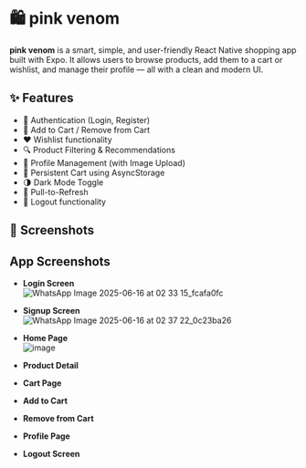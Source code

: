 # 🛍️ pink venom

**pink venom** is a smart, simple, and user-friendly React Native shopping app built with Expo. It allows users to browse products, add them to a cart or wishlist, and manage their profile — all with a clean and modern UI.

## ✨ Features
- 🔐 Authentication (Login, Register)
- 🛒 Add to Cart / Remove from Cart
- ❤️ Wishlist functionality
- 🔍 Product Filtering & Recommendations
- 👤 Profile Management (with Image Upload)
- 💾 Persistent Cart using AsyncStorage
- 🌗 Dark Mode Toggle
- 🔄 Pull-to-Refresh
- 🚪 Logout functionality

## 📱 Screenshots
## App Screenshots

- **Login Screen**  
  ![WhatsApp Image 2025-06-16 at 02 33 15_fcafa0fc](https://github.com/user-attachments/assets/95352988-0d9e-43fa-b119-2ae2686190cd)


- **Signup Screen**  
  ![WhatsApp Image 2025-06-16 at 02 37 22_0c23ba26](https://github.com/user-attachments/assets/fc63d20b-07c7-4689-8258-d6b65ecadda8)


- **Home Page**  
  ![image](https://github.com/user-attachments/assets/275240f8-c4f7-424b-ae39-584195fa92ac)


- **Product Detail**  
  

- **Cart Page**  
  

- **Add to Cart**  
  

- **Remove from Cart**  
  

- **Profile Page**  
  

- **Logout Screen**  
  



